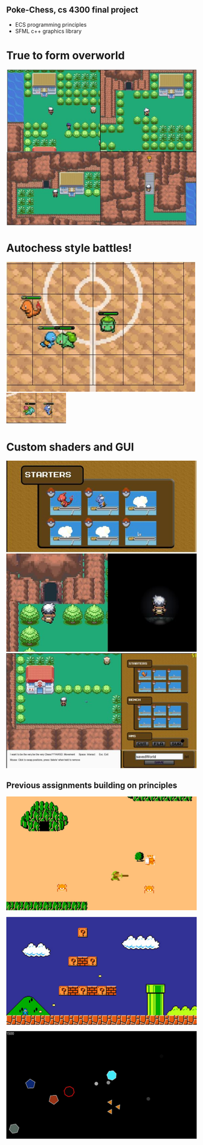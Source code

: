 ## Poke-Chess, cs 4300 final project
- ECS programming principles
- SFML c++ graphics library
# True to form overworld
![](images/overworld.JPG)

# Autochess style battles!
![](images/battle.JPG)
![](images/battle2.JPG)

# Custom shaders and GUI
![](images/evo.JPG)
![](images/shader.JPG)
![](images/gui.JPG)

## Previous assignments building on principles

![](images/zelda.JPG)

![](images/mega.JPG)

![](images/geo.JPG)
